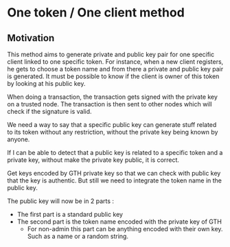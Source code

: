 # One token / One client method

## Motivation

This method aims to generate private and public key pair for one specific client 
linked to one specific token. For instance, when a new client registers, he gets 
to choose a token name and from there a private and public key pair is generated.
It must be possible to know if the client is owner of this token by looking at 
his public key.


When doing a transaction, the transaction gets signed with the private key on a
trusted node. The transaction is then sent to other nodes which will check if the
signature is valid.

We need a way to say that a specific public key can generate stuff related to its
token without any restriction, without the private key being known by anyone.

If I can be able to detect that a public key is related to a specific token and 
a private key, without make the private key public, it is correct.

Get keys encoded by GTH private key so that we can check with public key that the key
is authentic. But still we need to integrate the token name in the public key.


The public key will now be in 2 parts :
- The first part is a standard public key
- The second part is the token name encoded with the private key of GTH
  - For non-admin this part can be anything encoded with their own key. Such as a 
    name or a random string.